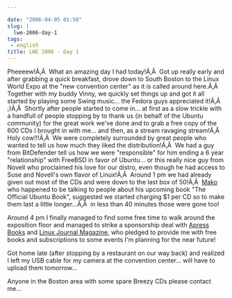 ```yaml
---

date: "2006-04-05 01:50"
slug: |
  lwe-2006-day-1
tags:
 - english
title: LWE 2006 - Day 1
---
```


Pheeeew!Ã‚Â  What an amazing day I had today!Ã‚Â  Got up really early
and after grabbing a quick breakfast, drove down to South Boston to the
Linux World Expo at the "new convention center" as it is called around
here.Ã‚Â  Together with my buddy Vinny, we quickly set things up and got
it all started by playing some Swing music... the Fedora guys
appreciated it!Ã‚Â  ;)Ã‚Â  Shortly after people started to come in... at
first as a slow trickle with a handfull of people stopping by to thank
us (in behalf of the Ubuntu community) for the great work we've done and
to grab a free copy of the 600 CDs I brought in with me... and then, as
a stream ravaging stream!Ã‚Â  Holy cow!!!Ã‚Â  We were completely
surrounded by great people who wanted to tell us how much they liked the
distribution!Ã‚Â  We had a guy from BitDefender tell us how we were
"responsible" for him ending a 6 year "relationship" with FreeBSD in
favor of Ubuntu... or this really nice guy from Novell who proclaimed
his love for our distro, even though he had access to Suse and Novell's
own flavor of Linux!Ã‚Â  Around 1 pm we had already given out most of
the CDs and were down to the last box of 50!Ã‚Â 
[Mako](http://mako.cc/copyrighteous/) who happened to be talking to
people about his upcoming book "The Official Ubuntu Book", suggested we
started charging \$1 per CD so to make them last a little longer...Ã‚Â 
in less than 40 minutes those were gone too!

Around 4 pm I finally managed to find some free time to walk around the
exposition floor and managed to strike a sponsorship deal with [Apress
Books](http://www.apress.com/) and [Linux Journal
Magazine](http://linuxjournal.com/), who pledged to provide me with free
books and subscriptions to some events I'm planning for the near future!

Got home late (after stopping by a restaurant on our way back) and
realized I left my USB cable for my camera at the convention center...
will have to upload them tomorrow...

Anyone in the Boston area with some spare Breezy CDs please contact
me...
